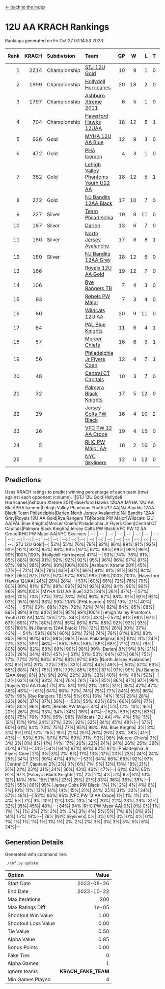 [<- back to the index](readme.md)
# 12U AA KRACH Rankings
Rankings generated on Fri Oct 27 07:14:53 2023.

Rank|KRACH|Subdivision|Team|GP|W|L|T|OTW|OTL|SoS|Exp Wins|Win Diff
---:|---:|:---|:---|---:|---:|---:|---:|---:|---:|---:|---:|---:
1|2214|Championship|[STJ 12U Gold](https://gamesheetstats.com/seasons/3659/teams/141122/schedule)|10|9|1|0|1|0|286|9.8|-0.0
2|1999|Championship|[Hollydell Hurricanes](https://gamesheetstats.com/seasons/3659/teams/141133/schedule)|20|18|2|0|3|0|278|18.8|-0.0
3|1797|Championship|[Ashburn Xtreme 2011](https://gamesheetstats.com/seasons/3659/teams/141121/schedule)|6|5|1|0|0|0|469|5.8|-0.0
4|704|Championship|[Haverford Hawks 12UAA](https://gamesheetstats.com/seasons/3659/teams/141127/schedule)|18|12|5|1|0|2|661|13.3|-0.0
5|626|Gold|[MYHA 12U AA Blue](https://gamesheetstats.com/seasons/3659/teams/141123/schedule)|12|9|3|0|1|1|325|9.8|-0.0
6|472|Gold|[PHA Icemen](https://gamesheetstats.com/seasons/3659/teams/141145/schedule)|4|3|1|0|0|0|166|3.9|0.0
7|362|Gold|[Lehigh Valley Phantoms Youth U12 AA](https://gamesheetstats.com/seasons/3659/teams/141129/schedule)|18|12|5|1|0|0|339|13.4|0.0
8|272|Gold|[NJ Bandits 12AA Black](https://gamesheetstats.com/seasons/3659/teams/141126/schedule)|17|10|7|0|0|1|484|10.9|0.0
9|227|Silver|[Team Philadelphia](https://gamesheetstats.com/seasons/3659/teams/141128/schedule)|19|8|11|0|2|1|701|8.9|0.0
10|187|Silver|[Darien](https://gamesheetstats.com/seasons/3659/teams/141125/schedule)|13|6|7|0|1|1|487|6.9|0.0
11|180|Silver|[North Jersey Avalanche](https://gamesheetstats.com/seasons/3659/teams/141137/schedule)|17|8|8|1|1|2|322|9.4|0.0
12|180|Silver|[NJ Bandits 12AA Grey](https://gamesheetstats.com/seasons/3659/teams/141134/schedule)|18|12|6|0|1|1|197|12.9|0.0
13|166||[Royals 12U AA Gold](https://gamesheetstats.com/seasons/3659/teams/141142/schedule)|19|12|7|0|2|0|283|12.9|0.0
14|106||[Rye Rangers TB](https://gamesheetstats.com/seasons/3659/teams/141140/schedule)|7|4|3|0|0|1|90|4.9|0.0
15|93||[Rebels PW Major](https://gamesheetstats.com/seasons/3659/teams/141138/schedule)|7|3|4|0|0|0|128|3.9|0.0
16|86||[Wildcats 12U AA](https://gamesheetstats.com/seasons/3659/teams/141136/schedule)|20|9|11|0|0|0|412|9.9|0.0
17|64||[PAL Blue Knights](https://gamesheetstats.com/seasons/3659/teams/141139/schedule)|11|6|4|1|0|0|71|7.4|0.0
18|57||[Mercer Chiefs](https://gamesheetstats.com/seasons/3659/teams/141135/schedule)|16|6|9|1|1|0|263|7.4|0.0
19|56||[Philadelphia Jr Flyers Coen](https://gamesheetstats.com/seasons/3659/teams/141143/schedule)|12|4|7|1|0|0|323|5.4|0.0
20|48||[Central CT Capitals](https://gamesheetstats.com/seasons/3659/teams/141124/schedule)|10|3|7|0|0|2|346|3.9|0.0
21|32||[Palmyra Black Knights](https://gamesheetstats.com/seasons/3659/teams/141130/schedule)|17|5|12|0|1|1|302|5.9|0.0
22|29||[Jersey Colts PW Black](https://gamesheetstats.com/seasons/3659/teams/141141/schedule)|16|4|10|2|0|0|150|5.9|0.0
23|26||[VFC PW 12 AA Croce](https://gamesheetstats.com/seasons/3659/teams/141131/schedule)|19|4|15|0|0|1|581|4.9|0.0
24|5||[RHC PW Major AA](https://gamesheetstats.com/seasons/3659/teams/141132/schedule)|18|2|16|0|0|0|206|2.9|0.0
25|2||[NYC Skyliners](https://gamesheetstats.com/seasons/3659/teams/141144/schedule)|12|0|12|0|0|0|133|0.9|0.0

## Predictions
Uses KRACH ratings to predict winning percentage of each team (row) against each opponent (column).
||STJ 12U Gold|Hollydell Hurricanes|Ashburn Xtreme 2011|Haverford Hawks 12UAA|MYHA 12U AA Blue|PHA Icemen|Lehigh Valley Phantoms Youth U12 AA|NJ Bandits 12AA Black|Team Philadelphia|Darien|North Jersey Avalanche|NJ Bandits 12AA Grey|Royals 12U AA Gold|Rye Rangers TB|Rebels PW Major|Wildcats 12U AA|PAL Blue Knights|Mercer Chiefs|Philadelphia Jr Flyers Coen|Central CT Capitals|Palmyra Black Knights|Jersey Colts PW Black|VFC PW 12 AA Croce|RHC PW Major AA|NYC Skyliners
| --: | --: | --: | --: | --: | --: | --: | --: | --: | --: | --: | --: | --: | --: | --: | --: | --: | --: | --: | --: | --: | --: | --: | --: | --: | --: 
|STJ 12U Gold|--| 53%| 55%| 76%| 78%| 82%| 86%| 89%| 91%| 92%| 92%| 92%| 93%| 95%| 96%| 96%| 97%| 97%| 98%| 98%| 99%| 99%| 99%|100%|100%
|Hollydell Hurricanes| 47%|--| 53%| 74%| 76%| 81%| 85%| 88%| 90%| 91%| 92%| 92%| 92%| 95%| 96%| 96%| 97%| 97%| 97%| 98%| 98%| 99%| 99%|100%|100%
|Ashburn Xtreme 2011| 45%| 47%|--| 72%| 74%| 79%| 83%| 87%| 89%| 91%| 91%| 91%| 92%| 94%| 95%| 95%| 97%| 97%| 97%| 97%| 98%| 98%| 99%|100%|100%
|Haverford Hawks 12UAA| 24%| 26%| 28%|--| 53%| 60%| 66%| 72%| 76%| 79%| 80%| 80%| 81%| 87%| 88%| 89%| 92%| 92%| 93%| 94%| 96%| 96%| 96%| 99%|100%
|MYHA 12U AA Blue| 22%| 24%| 26%| 47%|--| 57%| 63%| 70%| 73%| 77%| 78%| 78%| 79%| 86%| 87%| 88%| 91%| 92%| 92%| 93%| 95%| 96%| 96%| 99%|100%
|PHA Icemen| 18%| 19%| 21%| 40%| 43%|--| 57%| 63%| 68%| 72%| 72%| 72%| 74%| 82%| 84%| 85%| 88%| 89%| 89%| 91%| 94%| 94%| 95%| 99%|100%
|Lehigh Valley Phantoms Youth U12 AA| 14%| 15%| 17%| 34%| 37%| 43%|--| 57%| 61%| 66%| 67%| 67%| 69%| 77%| 80%| 81%| 85%| 86%| 87%| 88%| 92%| 93%| 93%| 99%|100%
|NJ Bandits 12AA Black| 11%| 12%| 13%| 28%| 30%| 37%| 43%|--| 54%| 59%| 60%| 60%| 62%| 72%| 74%| 76%| 81%| 83%| 83%| 85%| 90%| 90%| 91%| 98%| 99%
|Team Philadelphia|  9%| 10%| 11%| 24%| 27%| 32%| 39%| 46%|--| 55%| 56%| 56%| 58%| 68%| 71%| 73%| 78%| 80%| 80%| 82%| 88%| 89%| 90%| 98%| 99%
|Darien|  8%|  9%|  9%| 21%| 23%| 28%| 34%| 41%| 45%|--| 51%| 51%| 53%| 64%| 67%| 68%| 75%| 77%| 77%| 79%| 86%| 87%| 88%| 97%| 99%
|North Jersey Avalanche|  8%|  8%|  9%| 20%| 22%| 28%| 33%| 40%| 44%| 49%|--| 50%| 52%| 63%| 66%| 68%| 74%| 76%| 76%| 79%| 85%| 86%| 87%| 97%| 99%
|NJ Bandits 12AA Grey|  8%|  8%|  9%| 20%| 22%| 28%| 33%| 40%| 44%| 49%| 50%|--| 52%| 63%| 66%| 68%| 74%| 76%| 76%| 79%| 85%| 86%| 87%| 97%| 99%
|Royals 12U AA Gold|  7%|  8%|  8%| 19%| 21%| 26%| 31%| 38%| 42%| 47%| 48%| 48%|--| 61%| 64%| 66%| 72%| 74%| 75%| 77%| 84%| 85%| 86%| 97%| 99%
|Rye Rangers TB|  5%|  5%|  6%| 13%| 14%| 18%| 23%| 28%| 32%| 36%| 37%| 37%| 39%|--| 53%| 55%| 62%| 65%| 66%| 69%| 77%| 79%| 80%| 96%| 99%
|Rebels PW Major|  4%|  4%|  5%| 12%| 13%| 16%| 20%| 26%| 29%| 33%| 34%| 34%| 36%| 47%|--| 52%| 59%| 62%| 63%| 66%| 75%| 76%| 78%| 95%| 98%
|Wildcats 12U AA|  4%|  4%|  5%| 11%| 12%| 15%| 19%| 24%| 27%| 32%| 32%| 32%| 34%| 45%| 48%|--| 57%| 60%| 61%| 64%| 73%| 75%| 77%| 95%| 98%
|PAL Blue Knights|  3%|  3%|  3%|  8%|  9%| 12%| 15%| 19%| 22%| 25%| 26%| 26%| 28%| 38%| 41%| 43%|--| 53%| 53%| 57%| 67%| 69%| 71%| 93%| 98%
|Mercer Chiefs|  3%|  3%|  3%|  8%|  8%| 11%| 14%| 17%| 20%| 23%| 24%| 24%| 26%| 35%| 38%| 40%| 47%|--| 51%| 54%| 64%| 67%| 69%| 92%| 97%
|Philadelphia Jr Flyers Coen|  2%|  3%|  3%|  7%|  8%| 11%| 13%| 17%| 20%| 23%| 24%| 24%| 25%| 34%| 37%| 39%| 47%| 49%|--| 53%| 64%| 66%| 68%| 92%| 97%
|Central CT Capitals|  2%|  2%|  3%|  6%|  7%|  9%| 12%| 15%| 18%| 21%| 21%| 21%| 23%| 31%| 34%| 36%| 43%| 46%| 47%|--| 61%| 63%| 65%| 91%| 97%
|Palmyra Black Knights|  1%|  2%|  2%|  4%|  5%|  6%|  8%| 10%| 12%| 14%| 15%| 15%| 16%| 23%| 25%| 27%| 33%| 36%| 36%| 39%|--| 52%| 55%| 86%| 95%
|Jersey Colts PW Black|  1%|  1%|  2%|  4%|  4%|  6%|  7%| 10%| 11%| 13%| 14%| 14%| 15%| 21%| 24%| 25%| 31%| 33%| 34%| 37%| 48%|--| 52%| 85%| 95%
|VFC PW 12 AA Croce|  1%|  1%|  1%|  4%|  4%|  5%|  7%|  9%| 10%| 12%| 13%| 13%| 14%| 20%| 22%| 23%| 29%| 31%| 32%| 35%| 45%| 48%|--| 84%| 94%
|RHC PW Major AA|  0%|  0%|  0%|  1%|  1%|  1%|  1%|  2%|  2%|  3%|  3%|  3%|  3%|  4%|  5%|  5%|  7%|  8%|  8%|  9%| 14%| 15%| 16%|--| 76%
|NYC Skyliners|  0%|  0%|  0%|  0%|  0%|  0%|  0%|  1%|  1%|  1%|  1%|  1%|  1%|  1%|  2%|  2%|  2%|  3%|  3%|  3%|  5%|  5%|  6%| 24%|--

## Generation Details

Generated with command line:
```
./ahf.py update
```

| Option | Value |
| :----- | ----: |
| Start Date | 2023-08-26 |
| End Date | 2023-10-22 |
| Max Iterations | 200 |
| Max Ratings Diff | 1e-05 |
| Shootout Win Value | 1.00 |
| Shootout Loss Value | 0.00 |
| Tie Value | 0.50 |
| Alpha Value | 0.85 |
| Bonus Points | 0.00 |
| Fake Ties | 0 |
| Alpha Games | 1 |
| Ignore teams | __KRACH_FAKE_TEAM__ |
| Min Games Played | 4 |


